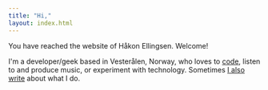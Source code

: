```yaml
---
title: "Hi,"
layout: index.html
---
```


You have reached the website of Håkon Ellingsen. Welcome!

I'm a developer/geek based in Vesterålen, Norway, who loves to
[code](//github.com/ellinokon), listen to and produce music, or experiment with
technology. Sometimes [I also write](/#blog) about what I do.
